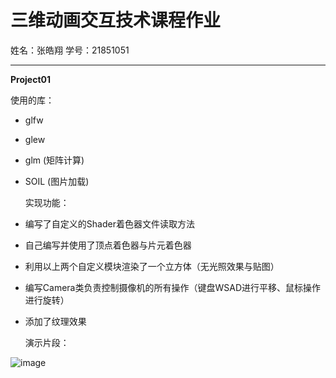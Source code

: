 # 三维动画交互技术课程作业

姓名：张皓翔
学号：21851051

---

**Project01**

  使用的库：

* glfw

* glew

* glm (矩阵计算)  

* SOIL (图片加载)

  实现功能：

* 编写了自定义的Shader着色器文件读取方法

* 自己编写并使用了顶点着色器与片元着色器

* 利用以上两个自定义模块渲染了一个立方体（无光照效果与贴图）

* 编写Camera类负责控制摄像机的所有操作（键盘WSAD进行平移、鼠标操作进行旋转）

* 添加了纹理效果

  演示片段：

![image](https://github.com/wszhhx/MyImg/blob/master/project01DEMO.gif)
